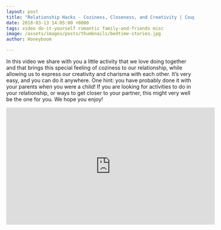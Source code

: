 ```yaml
---
layout: post
title: "Relationship Hacks - Coziness, Closeness, and Creativity | Couples Activities"
date: 2018-03-13 14:05:00 +0000
tags: video do-it-yourself romantic family-and-friends misc
image: /assets/images/posts/thumbnails/bedtime-stories.jpg
author: Honeyboom

---
```

In this video we share with you a little activity that we love doing together and that brings this special feeling of coziness to our relationship, while allowing us to express our creativity and charisma with each other. It’s very easy, and you can do it anywhere. One hint: you have probably done it with your parents when you were a child! If you are looking for activities to do in your relationship, or ways to get closer to your partner, this might very well be the one for you. We hope you enjoy!

<div class="video-container"><iframe width="560" height="315" src="https://www.youtube.com/embed/Bj8VmdYdArI" frameborder="0" allow="autoplay; encrypted-media" allowfullscreen></iframe></div>
